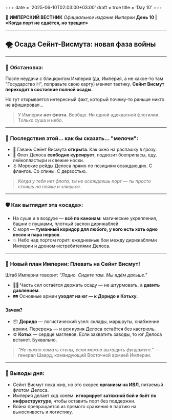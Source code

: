 +++
date = '2025-06-10T02:03:00+03:00'
draft = true
title = 'Day 10'
+++


📜 **ИМПЕРСКИЙ ВЕСТНИК**
*Официальное издание Империи*
**День 10 | «Когда порт не сдаётся, но трещит»**

---

## 🌪 **Осада Сейнт-Висмута: новая фаза войны**

---

### 📍 **Обстановка:**

После неудачи с блицкригом Империя (да, Империя, а не какое-то там "Государство Н", поправьте свою карту) меняет тактику. **Сейнт Висмут переходит в состояние полной осады.**

Но тут открывается интересный факт, который почему-то раньше никто не афишировал...

> У Империи **нет флота.** Вообще. Ни одной адекватной флотилии. Только суша и небо.

---

### 🌊 **Последствия этой... как бы сказать... "мелочи":**

* 🔄 Гавань Сейнт Висмута **открыта**. Как окно на распашку в грозу.
* 🚢 Флот Делоса **свободно курсирует**, подвозит боеприпасы, еду, лейкопластыри и свежие носки.
* ⚓ Морские рейды Делоса прямо по позициям осаждающих. С флангов. Со спины. С дерзостью.

> *Когда у тебя нет флота, ты не осаждаешь порт — ты просто стоишь на пляже и злишься.*

---

### 🛡 **Как выглядит эта «осада»:**

* На суше и в воздухе — **всё по канонам**: магические укрепления, башни с пушками, плотный заслон дирижаблей.
* С моря — **туманный коридор для любого, у кого есть хоть одно весло и пара нервов**.
* 💥 Небо над портом горит: ежедневные бои между дирижаблями Империи и дроном-истребителями Делоса.

---

### 🚛 **Новый план Империи: Плевать на Сейнт Висмут!**

Штаб Империи говорит: *"Ладно. Сидите там. Мы идём дальше."*

* 🧍‍♂️ Часть сил остаётся держать осаду — не штурмовать, а **давить давлением**.
* 🛤 Основные армии **уходят на юг — к Доридо и Котьху.**

#### Зачем?

* 📦 **Доридо** — логистический узел: склады, маршруты, снабжение армии. Перережь — и вся кухня Делоса остаётся без кастрюль.
* ⚙️ **Котьх** — сердце маглевов. Если захватить заводы, то юг Делоса встанет. Буквально.

> *"Не нужно ломать стены, если можно вытащить фундамент."* — генерал Шаард, командующий Восточной армией Империи.

---

### 🧩 **Выводы дня:**

* Сейнт Висмут пока жив, но это скорее **организм на ИВЛ**, питаемый флотом Делоса.
* Империя делает ход конём: **игнорирует затяжной бой и бьёт по инфраструктуре**, чтобы оставить порт без поддержки.
* Война превращается из прямого сражения в партию на выносливость и логистику.

